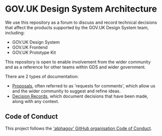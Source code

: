 # GOV.UK Design System Architecture

We use this repository as a forum to discuss and record technical decisions that
affect the products supported by the GOV.UK Design System team, including:

- GOV.UK Design System
- GOV.UK Frontend
- GOV.UK Prototype Kit

This repository is open to enable involvement from the wider community and as a
reference for other teams within GDS and wider government.

There are 2 types of documentation:

- [Proposals](/proposals), often referred to as 'requests for comments', which
  allow us and the wider community to suggest and refine ideas.
- [Decision Records](/decision-records), which document decisions that have been
  made, along with any context.

## Code of Conduct

This project follows the ['alphagov' GitHub organisation Code of Conduct][coc].

[coc]: https://github.com/alphagov/code-of-conduct
